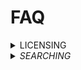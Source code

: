 # FAQ

<details>
<summary>
LICENSING
</summary>
<details>
  
<summary>
<em><strong> Can I continue to use icons in current and future commercial projects after my subscription is canceled</strong><em>
</summary>
<p>
The answer is very simple!
</p> 
  </details>
   </details>
   
  <details>
<summary>
SEARCHING
</summary>
<details>
<summary>
<em><strong>How can I search an Icon? </strong><em>
</summary>
<p>
Enter a query and press search!
</p>
  </details>
</details>
  
